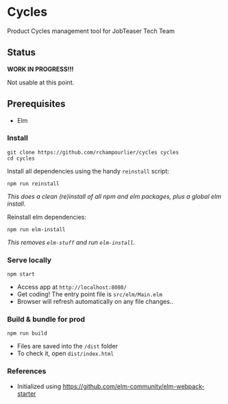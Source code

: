# Cycles

Product Cycles management tool for JobTeaser Tech Team

## Status

**WORK IN PROGRESS!!!**

Not usable at this point.

## Prerequisites

- Elm

### Install

```
git clone https://github.com/rchampourlier/cycles cycles
cd cycles
```

Install all dependencies using the handy `reinstall` script:

```
npm run reinstall
```

*This does a clean (re)install of all npm and elm packages, plus a global elm install.*

Reinstall elm dependencies:

```
npm run elm-install
```

*This removes `elm-stuff` and run `elm-install`.*


### Serve locally

```
npm start
```

* Access app at `http://localhost:8080/`
* Get coding! The entry point file is `src/elm/Main.elm`
* Browser will refresh automatically on any file changes..


### Build & bundle for prod

```
npm run build
```

* Files are saved into the `/dist` folder
* To check it, open `dist/index.html`


### References

- Initialized using https://github.com/elm-community/elm-webpack-starter
